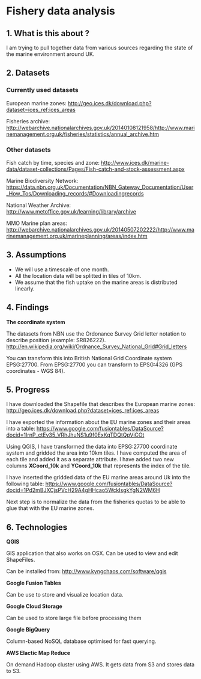 # Fishery data analysis

## 1. What is this about ?

I am trying to pull together data from various sources regarding the state of the marine environment around UK.


## 2. Datasets

### Currently used datasets

European marine zones: http://geo.ices.dk/download.php?dataset=ices_ref:ices_areas

Fisheries archive: http://webarchive.nationalarchives.gov.uk/20140108121958/http://www.marinemanagement.org.uk/fisheries/statistics/annual_archive.htm

### Other datasets

Fish catch by time, species and zone:
http://www.ices.dk/marine-data/dataset-collections/Pages/Fish-catch-and-stock-assessment.aspx

Marine Biodiversity Network: 
https://data.nbn.org.uk/Documentation/NBN_Gateway_Documentation/User_How_Tos/Downloading_records/#Downloadingrecords

National Weather Archive:
http://www.metoffice.gov.uk/learning/library/archive

MMO Marine plan areas: http://webarchive.nationalarchives.gov.uk/20140507202222/http://www.marinemanagement.org.uk/marineplanning/areas/index.htm



## 3. Assumptions

- We will use a timescale of one month.
- All the location data will be splitted in tiles of 10km.
- We assume that the fish uptake on the marine areas is distributed linearly.


## 4. Findings

**The coordinate system**

The datasets from NBN use the Ordonance Survey Grid letter notation to describe position (example: SR826222).
http://en.wikipedia.org/wiki/Ordnance_Survey_National_Grid#Grid_letters

You can transform this into British National Grid Coordinate system EPSG:27700.
From EPSG:27700 you can transform to EPSG:4326 (GPS coordinates - WGS 84).


## 5. Progress

I have downloaded the Shapefile that describes the European marine zones:
http://geo.ices.dk/download.php?dataset=ices_ref:ices_areas

I have exported the information about the EU marine zones and their areas into a table:
https://www.google.com/fusiontables/DataSource?docid=1IrnP_ctEv35_VRhJhuNS1u9f0ExKqTDQtQpViCOt

Using QGIS, I have transformed the data into EPSG:27700 coordinate system and gridded the area into 10km tiles.
I have computed the area of each tile and added it as a separate attribute.
I have added two new columns **XCoord_10k** and **YCoord_10k** that represents the index of the tile.

I have inserted the gridded data of the EU marine areas around Uk into the following table:
https://www.google.com/fusiontables/DataSource?docid=1Pd2mBJXCjsPVcH29A4gHHcao5WckIsgkYgN2WM6H

Next step is to normalize the data from the fisheries quotas to be able to glue that with the EU marine zones. 

## 6. Technologies

**QGIS**

 GIS application that also works on OSX. Can be used to view and edit ShapeFiles.
 
 Can be installed from: http://www.kyngchaos.com/software/qgis

**Google Fusion Tables**

  Can be use to store and visualize location data.

**Google Cloud Storage**

  Can be used to store large file before processing them

**Google BigQuery**

  Column-based NoSQL database optimised for fast querying.
  
**AWS Elactic Map Reduce**

  On demand Hadoop cluster using AWS. It gets data from S3 and stores data to S3.
  
  
  
